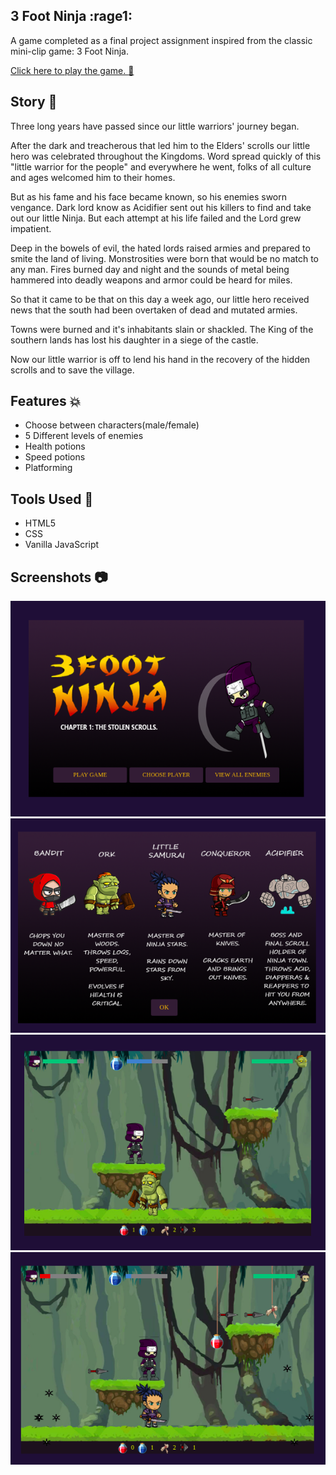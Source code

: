 
## 3 Foot Ninja :rage1:

A game completed as a final project assignment inspired from the classic mini-clip game: 3 Foot Ninja.

[Click here to play the game. :eyes:](https://nadeemshakya.github.io/js-experiments/FinalProject/index.html)


## Story :scroll:

Three long years have passed since our little warriors' journey began.

After the dark and treacherous that led him to the Elders' scrolls our little hero was celebrated throughout the Kingdoms. Word spread quickly of this "little warrior for the people" and everywhere he went, folks of all culture and ages welcomed him to their homes.

But as his fame and his face became known, so his enemies sworn vengance. Dark lord know as Acidifier sent out his killers to find and take out our little Ninja. But each attempt at his life failed and the Lord grew impatient.


Deep in the bowels of evil, the hated lords raised armies and prepared to smite the land of living. Monstrosities were born that would be no match to any man. Fires burned day and night and the sounds of metal being hammered into deadly weapons and armor could be heard for miles.

So that it came to be that on this day a week ago, our little hero received news that the south had been overtaken of dead and mutated armies.

Towns were burned and it's inhabitants slain or shackled. The King of the southern lands has lost his daughter in a siege of the castle.

Now our little warrior is off to lend his hand in the recovery of the hidden scrolls and to save the village.

## Features :boom:

- Choose between characters(male/female)
- 5 Different levels of enemies
- Health potions
- Speed potions
- Platforming

## Tools Used :open_file_folder:

- HTML5
- CSS
- Vanilla JavaScript

## Screenshots :camera:

<img src="images/readme/landing.png"/>
<img src="images/readme/enemies.png"/>
<img src="images/readme/level1.png"/>
<img src="images/readme/level3.png"/>

